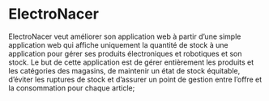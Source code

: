# ElectroNacer
ElectroNacer veut améliorer son application web à partir d’une simple application web qui affiche uniquement la quantité de stock à une application pour gérer ses produits électroniques et robotiques et son stock. Le but de cette application est de gérer entièrement les produits et les catégories des magasins, de maintenir un état de stock équitable, d’éviter les ruptures de stock et d’assurer un point de gestion entre l’offre et la consommation pour chaque article;
